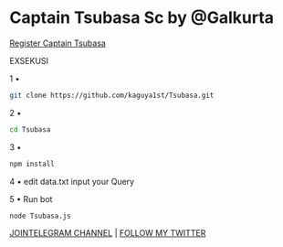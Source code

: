 # Captain Tsubasa Sc by @Galkurta
[Register Captain Tsubasa](https://t.me/TsubasaRivalsBot/start?startapp=inviter_id-5125640256)

EXSEKUSI

1 •
```BASH
git clone https://github.com/kaguya1st/Tsubasa.git
```
2 •
```bash
cd Tsubasa 
```
3 • 
```bash
npm install
```
4 • edit data.txt  input your Query 

5 • Run bot
```bash
node Tsubasa.js
```

[ JOINTELEGRAM CHANNEL](https://t.me/Pumpbtcxyz)
| [FOLLOW MY TWITTER](https://x.com/Nhia1st)
    
